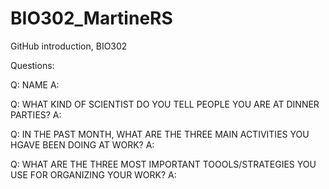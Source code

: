 # BIO302_MartineRS
GitHub introduction, BIO302

Questions:

Q: NAME
A: 

Q: WHAT KIND OF SCIENTIST DO YOU TELL PEOPLE YOU ARE AT DINNER PARTIES?
A:

Q: IN THE PAST MONTH, WHAT ARE THE THREE MAIN ACTIVITIES YOU HGAVE BEEN DOING AT WORK?
A:

Q: WHAT ARE THE THREE MOST IMPORTANT TOOOLS/STRATEGIES YOU USE FOR ORGANIZING YOUR WORK?
A:
